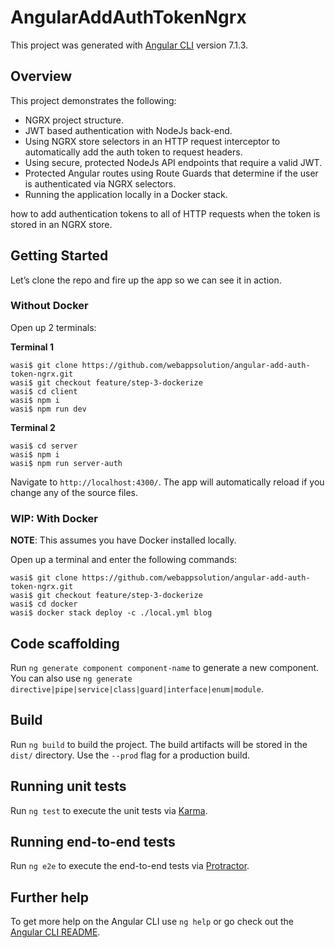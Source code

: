 # AngularAddAuthTokenNgrx

This project was generated with [Angular CLI](https://github.com/angular/angular-cli) version 7.1.3.

## Overview

This project demonstrates the following:
 
* NGRX project structure.
* JWT based authentication with NodeJs back-end.
* Using NGRX store selectors in an HTTP request interceptor to automatically add the auth token to request headers.
* Using secure, protected NodeJs API endpoints that require a valid JWT.
* Protected Angular routes using Route Guards that determine if the user is authenticated via NGRX selectors.
* Running the application locally in a Docker stack. 


 how to add authentication tokens to all of HTTP requests when the token is stored in an NGRX store.

## Getting Started

Let’s clone the repo and fire up the app so we can see it in action. 

### Without Docker

Open up 2 terminals: 

**Terminal 1**

```
wasi$ git clone https://github.com/webappsolution/angular-add-auth-token-ngrx.git
wasi$ git checkout feature/step-3-dockerize
wasi$ cd client
wasi$ npm i
wasi$ npm run dev
```

**Terminal 2**

```
wasi$ cd server
wasi$ npm i
wasi$ npm run server-auth
```

Navigate to `http://localhost:4300/`. The app will automatically reload if you change any of the source files.

### WIP: With Docker

**NOTE**: This assumes you have Docker installed locally.

Open up a terminal and enter the following commands: 

```
wasi$ git clone https://github.com/webappsolution/angular-add-auth-token-ngrx.git
wasi$ git checkout feature/step-3-dockerize
wasi$ cd docker
wasi$ docker stack deploy -c ./local.yml blog
```

## Code scaffolding

Run `ng generate component component-name` to generate a new component. You can also use `ng generate directive|pipe|service|class|guard|interface|enum|module`.

## Build

Run `ng build` to build the project. The build artifacts will be stored in the `dist/` directory. Use the `--prod` flag for a production build.

## Running unit tests

Run `ng test` to execute the unit tests via [Karma](https://karma-runner.github.io).

## Running end-to-end tests

Run `ng e2e` to execute the end-to-end tests via [Protractor](http://www.protractortest.org/).

## Further help

To get more help on the Angular CLI use `ng help` or go check out the [Angular CLI README](https://github.com/angular/angular-cli/blob/master/README.md).

